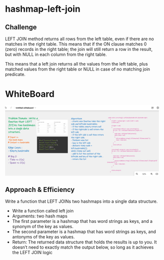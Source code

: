 ﻿# hashmap-left-join

## Challenge

LEFT JOIN method returns all rows from the left table, even if there are no matches in the right table. This means that if the ON clause matches 0 (zero) records in the right table; the join will still return a row in the result, but with NULL in each column from the right table.  


This means that a left join returns all the values from the left table, plus matched values from the right table or NULL in case of no matching join predicate. 

# WhiteBoard

![](../../img/leftjoin1.png)

## Approach & Efficiency

Write a function that LEFT JOINs two hashmaps into a single data structure.

- Write a function called left join  
- Arguments: two hash maps  
- The first parameter is a hashmap that has word strings as keys, and a synonym of the key as values.  
- The second parameter is a hashmap that has word strings as keys, and antonyms of the key as values.  
- Return: The returned data structure that holds the results is up to you. It doesn’t need to exactly match the output below, so long as it achieves the LEFT JOIN logic  

